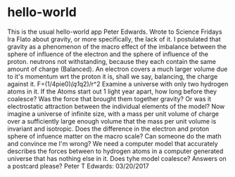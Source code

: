# hello-world
This is the usual hello-world app 
Peter Edwards.
Wrote to Science Fridays Ira Flato about gravity, or more specifically, the lack of it. I postulated that gravity as a phenomenon of the macro effect of the imbalance between the sphere of influence of the electron and the sphere of influence of the proton. neutrons not withstanding, because they each contain the same amount of charge (Balanced). An electron covers a much larger volume due to it's momentum wrt the proton it is, shall we say, balancing, the charge against it. F=(1/4pie0)*(q1*q2)/r^2 
Examine a universe with only two hydrogen atoms in it. If the Atoms start out 1 light year apart, how long before they coalesce?
Was the force that brought them together gravity? Or was it electrostatic attraction between the individual elements of the model?
Now imagine a universe of infinite size, with a mass per unit volume of charge over a sufficiently large enough volume that the mass per unit volume is invariant and isotropic. Does the difference in the electron and proton sphere of infuence matter on the macro scale?
Can someone do the math and convince me I'm wrong? 
We need a computer model that accurately describes the forces between to hydrogen atoms in a computer generated universe that has nothing else in it. Does tyhe model coalesce? 
Answers on a postcard please? 
Peter T Edwards: 03/20/2017 
